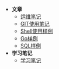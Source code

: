 <!-- docs/_sidebar.md -->

- **文章**
  - [运维笔记](articles/运维笔记.md)
  - [GIT使用笔记](articles/GIT使用笔记.md)
  - [Shell使用样例](articles/Shell使用样例.md)
  - [Go样例](articles/Go样例.md)
  - [SQL样例](articles/SQL样例.md)
- **学习笔记**
  - [学习笔记](technotes/technotes.md)

